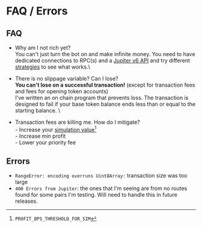 # FAQ / Errors

## FAQ

* Why am I not rich yet?\
  You can't just turn the bot on and make infinite money. You need to have dedicated connections to RPC(s) and a [Jupiter v6 API](setup/jupiter-v6-access.md) and try different [strategies](strategies.md) to see what works.\

* There is no slippage variable? Can I lose?\
  **You can't lose on a successful transaction!** (except for transaction fees and fees for opening token accounts)\
  I've written an on chain program that prevents loss. The transaction is designed to fail if your base token balance ends less than or equal to the starting balance.  \

* Transaction fees are killing me. How do I mitigate?\
  \- Increase your [simulation value](#user-content-fn-1)[^1]\
  \- Increase min profit\
  \- Lower your priority fee

## Errors

* `RangeError: encoding overruns Uint8Array:` transaction size was too large
* `400 Errors from Jupiter`: the ones that I'm seeing are from no routes found for some pairs I'm testing. Will need to handle this in future releases.



[^1]: `PROFIT_BPS_THRESHOLD_FOR_SIM`

